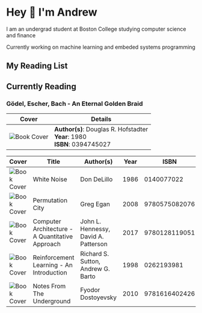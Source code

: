 # Hey 👋 I'm Andrew

I am an undergrad student at Boston College studying computer science and finance

Currently working on machine learning and embeded systems programming

## My Reading List

## Currently Reading

### Gödel, Escher, Bach - An Eternal Golden Braid

| Cover | Details |
| ----- | ------- |
| ![Book Cover](https://covers.openlibrary.org/b/isbn/0394745027-M.jpg) | **Author(s)**: Douglas R. Hofstadter<br>**Year**: 1980<br>**ISBN**: 0394745027 |

| Cover | Title | Author(s) | Year | ISBN |
| ----- | ----- | --------- | ---- | ---- |
| ![Book Cover](https://covers.openlibrary.org/b/isbn/0140077022-S.jpg) | White Noise | Don DeLillo | 1986 | 0140077022 |
| ![Book Cover](https://covers.openlibrary.org/b/isbn/9780575082076-S.jpg) | Permutation City | Greg Egan | 2008 | 9780575082076 |
| ![Book Cover](https://covers.openlibrary.org/b/isbn/9780128119051-S.jpg) | Computer Architecture - A Quantitative Approach | John L. Hennessy, David A. Patterson | 2017 | 9780128119051 |
| ![Book Cover](https://covers.openlibrary.org/b/isbn/0262193981-S.jpg) | Reinforcement Learning - An Introduction | Richard S. Sutton, Andrew G. Barto | 1998 | 0262193981 |
| ![Book Cover](https://covers.openlibrary.org/b/isbn/9781616402426-S.jpg) | Notes From The Underground | Fyodor Dostoyevsky | 2010 | 9781616402426 |
